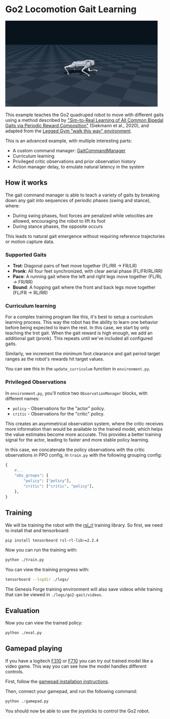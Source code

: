 # Go2 Locomotion Gait Learning

<img src="./gaits.gif" alt="" />

This example teaches the Go2 quadruped robot to move with different gaits using a method described by ["Sim-to-Real Learning of All Common Bipedal Gaits via Periodic Reward Composition"](https://arxiv.org/pdf/2011.01387) (Siekmann et al., 2020), and adapted from the [Legged Gym "walk this way" environment](https://github.com/lupinjia/genesis_lr/blob/2b44e231007ae89c7f2189f6858240ffae3e28dc/legged_gym/envs/go2/go2_wtw/go2_wtw.py).

This is an advanced example, with multiple interesting parts:

- A custom command manager: [GaitCommandManager](./gate_command_manager.py)
- Curriculum learning
- Privileged critic observations and prior observation history
- Action manager delay, to emulate natural latency in the system

## How it works

The gait command manager is able to teach a variety of gaits by breaking down any gait into sequences of periodic phases (swing and stance), where:

- During swing phases, foot forces are penalized while velocities are allowed, encouraging the robot to lift its foot
- During stance phases, the opposite occurs

This leads to natural gait emergence without requiring reference trajectories or motion capture data.

### Supported Gaits

- **Trot**: Diagonal pairs of feet move together (FL/RR → FR/LR)
- **Pronk**: All four feet synchronized, with clear aerial phase (FL/FR/RL/RR)
- **Pace**: A running gait where the left and right legs move together (FL/RL → FR/RR)
- **Bound**: A hopping gait where the front and back legs move together (FL/FR → RL/RR)

### Curriculum learning

For a complex training program like this, it's best to setup a curriculum learning process. This way the robot has the ability to learn one behavior before being expected to learn the rest. In this case, we start by only teaching the trot gait. When the gait reward is high enough, we add an additional gait (pronk). This repeats until we've included all configured gaits.

Similarly, we increment the minimum foot clearance and gait period target ranges as the robot's rewards hit target values.

You can see this in the `update_curriculum` function in `environment.py`.

### Privileged Observations

In `environment.py`, you'll notice two `ObservationManager` blocks, with different names:

- `policy` - Observations for the "actor" policy.
- `critic` - Observations for the "critic" policy.

This creates an asymmetrical observation system, where the critic receives more information than would be available to the trained model, which helps the value estimates become more accurate. This provides a better training signal for the actor, leading to faster and more stable policy learning.

In this case, we concatenate the policy observations with the critic observations in PPO config, in `train.py` with the following grouping config:

```python
{
    #...
    "obs_groups": {
        "policy": ["policy"],
        "critic": ["critic", "policy"],
    },
}
```

## Training

We will be training the robot with the [rsl_rl](https://github.com/leggedrobotics/rsl_rl) training library. So first, we need to install that and tensorboard:

```bash
pip install tensorboard rsl-rl-lib>=2.2.4
```

Now you can run the training with:

```bash
python ./train.py
```

You can view the training progress with:

```bash
tensorboard --logdir ./logs/
```

The Genesis Forge training environment will also save videos while training that can be viewed in `./logs/go2-gait/videos`.

## Evaluation

Now you can view the trained policy:

```bash
python ./eval.py
```

## Gamepad playing

If you have a logitech [F310](https://www.logitechg.com/en-us/shop/p/f310-gamepad.940-000110?sp=1&searchclick=Logitech%20G) or [F710](https://www.logitechg.com/en-us/shop/p/f710-wireless-gamepad) you can try out trained model like a video game. This way you can see how the model handles different controls.

First, follow the [gamepad installation instructions](https://genesis-forge.readthedocs.io/en/latest/guide/gamepad.html#installation).

Then, connect your gamepad, and run the following command:

```python
python ./gamepad.py
```

You should now be able to use the joysticks to control the Go2 robot.
